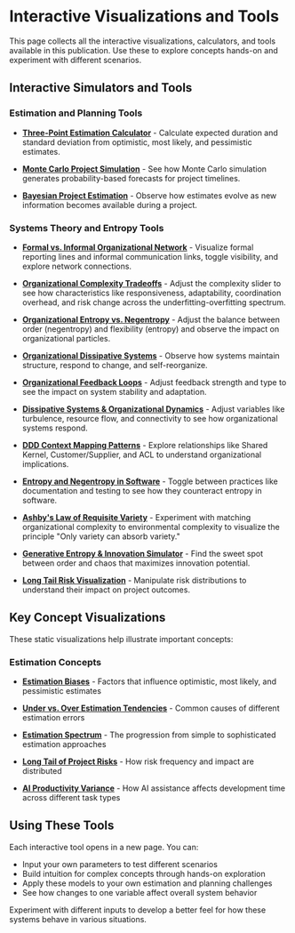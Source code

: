 # Interactive Visualizations and Tools

This page collects all the interactive visualizations, calculators, and tools available in this publication. Use these to explore concepts hands-on and experiment with different scenarios.

## Interactive Simulators and Tools

### Estimation and Planning Tools

- **[Three-Point Estimation Calculator](html/three_point_estimation_calculator.html)** - Calculate expected duration and standard deviation from optimistic, most likely, and pessimistic estimates.

- **[Monte Carlo Project Simulation](html/monte_carlo_demo.html)** - See how Monte Carlo simulation generates probability-based forecasts for project timelines.

- **[Bayesian Project Estimation](html/bayesian_estimation.html)** - Observe how estimates evolve as new information becomes available during a project.

### Systems Theory and Entropy Tools

- **[Formal vs. Informal Organizational Network](html/formal_vs_informal.html)** - Visualize formal reporting lines and informal communication links, toggle visibility, and explore network connections.
- **[Organizational Complexity Tradeoffs](html/org_under_over_tradeoffs.html)** - Adjust the complexity slider to see how characteristics like responsiveness, adaptability, coordination overhead, and risk change across the underfitting-overfitting spectrum.
- **[Organizational Entropy vs. Negentropy](html/organizational_entropy.html)** - Adjust the balance between order (negentropy) and flexibility (entropy) and observe the impact on organizational particles.
- **[Organizational Dissipative Systems](html/organizational_dissipative_systems.html)** - Observe how systems maintain structure, respond to change, and self-reorganize.
- **[Organizational Feedback Loops](html/cybernetic_feedback_loops.html)** - Adjust feedback strength and type to see the impact on system stability and adaptation.
- **[Dissipative Systems & Organizational Dynamics](html/dissipative_sys_and_org_dynamics.html)** - Adjust variables like turbulence, resource flow, and connectivity to see how organizational systems respond.
- **[DDD Context Mapping Patterns](html/context_mapping.html)** - Explore relationships like Shared Kernel, Customer/Supplier, and ACL to understand organizational implications.
- **[Entropy and Negentropy in Software](html/entropy_in_software.html)** - Toggle between practices like documentation and testing to see how they counteract entropy in software.
- **[Ashby's Law of Requisite Variety](html/ashbys_law_of_requisite_variety.html)** - Experiment with matching organizational complexity to environmental complexity to visualize the principle "Only variety can absorb variety."

- **[Generative Entropy & Innovation Simulator](html/generative_entropy_simulator.html)** - Find the sweet spot between order and chaos that maximizes innovation potential.

- **[Long Tail Risk Visualization](html/long_and_fat_tail_risks.html)** - Manipulate risk distributions to understand their impact on project outcomes.

## Key Concept Visualizations

These static visualizations help illustrate important concepts:

### Estimation Concepts

- **[Estimation Biases](chapters/02-software-time-estimation.md#estimation-biases)** - Factors that influence optimistic, most likely, and pessimistic estimates

- **[Under vs. Over Estimation Tendencies](chapters/02-software-time-estimation.md#three-point-estimation-practical-uncertainty-modeling)** - Common causes of different estimation errors

- **[Estimation Spectrum](chapters/02-software-time-estimation.md#bridging-simple-and-complex-approaches)** - The progression from simple to sophisticated estimation approaches

- **[Long Tail of Project Risks](chapters/02-software-time-estimation.md#long-tail-of-software-project-risks)** - How risk frequency and impact are distributed

- **[AI Productivity Variance](chapters/02-software-time-estimation.md#225-estimating-ai-assisted-development-new-uncertainties)** - How AI assistance affects development time across different task types

## Using These Tools

Each interactive tool opens in a new page. You can:
- Input your own parameters to test different scenarios
- Build intuition for complex concepts through hands-on exploration
- Apply these models to your own estimation and planning challenges
- See how changes to one variable affect overall system behavior

Experiment with different inputs to develop a better feel for how these systems behave in various situations.

<style>
.tool-preview {
    text-align: center;
    margin: 20px 0;
    padding: 10px;
    background-color: #f9f5eb;
    border-radius: 6px;
}
</style> 
